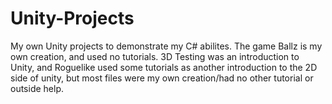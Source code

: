 # Unity-Projects
My own Unity projects to demonstrate my C# abilites. The game Ballz is my own creation, and used no tutorials. 3D Testing was an introduction to Unity, and Roguelike used some tutorials as another introduction to the 2D side of unity, but most files were my own creation/had no other tutorial or outside help.
